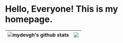 # Hello, Everyone! This is my homepage.

| <img align="center" src="https://github-readme-stats.vercel.app/api?username=mydevgh&show_icons=true&include_all_commits=true&theme=buefy&hide_border=true&count_private=true&theme=radical" alt="mydevgh's github stats" /></a> | <img align="center" src="https://github-readme-stats.vercel.app/api/top-langs/?username=mydevgh&layout=compact&theme=buefy&hide_border=true" /></a> |
| ------------- | ------------- |
